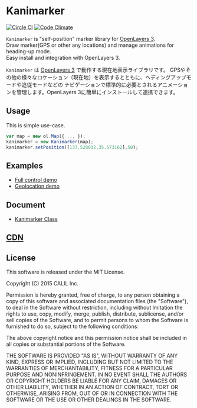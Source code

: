 # Kanimarker

[![Circle CI](https://circleci.com/gh/CALIL/Kanimarker/tree/master.svg?style=svg)](https://circleci.com/gh/CALIL/Kanimarker/tree/master)
[![Code Climate](https://codeclimate.com/github/CALIL/Kanimarker/badges/gpa.svg)](https://codeclimate.com/github/CALIL/Kanimarker)

`Kanimarker` is "self-position" marker library for [OpenLayers 3](http://openlayers.org/). <br>
Draw marker(GPS or other any locations) and manage animations for heading-up mode.<br>
Easy install and integration with OpenLayers 3.

`Kanimarker` は [OpenLayers 3](http://openlayers.org/) で動作する現在地表示ライブラリです。
GPSやその他の様々なロケーション（現在地）を表示するとともに、ヘディングアップモードや追従モードなどの
ナビゲーションで標準的に必要とされるアニメーションを管理します。OpenLayers 3に簡単にインストールして連携できます。


## Usage

This is simple use-case.

```javascript
var map = new ol.Map({ ... });
kanimarker = new Kanimarker(map);
kanimarker.setPosition([137.528032,35.573162],50);
```

## Examples

- [Full control demo](https://s3-ap-northeast-1.amazonaws.com/kanimarker/examples/demo.html)
- [Geolocation demo](https://s3-ap-northeast-1.amazonaws.com/kanimarker/examples/geolocation.html)

## Document

- [Kanimarker Class](https://s3-ap-northeast-1.amazonaws.com/kanimarker/doc/class/Kanimarker.html)

## [CDN](https://s3-ap-northeast-1.amazonaws.com/kanimarker/kanimarker.js)

## License

This software is released under the MIT License.

Copyright (C) 2015 CALIL Inc.

Permission is hereby granted, free of charge, to any person obtaining a copy
of this software and associated documentation files (the "Software"), to deal
in the Software without restriction, including without lmitation the rights
to use, copy, modify, merge, publish, distribute, sublicense, and/or sell
copies of the Software, and to permit persons to whom the Software is
furnished to do so, subject to the following conditions:

The above copyright notice and this permission notice shall be included in
all copies or substantial portions of the Software.

THE SOFTWARE IS PROVIDED "AS IS", WITHOUT WARRANTY OF ANY KIND, EXPRESS OR
IMPLIED, INCLUDING BUT NOT LIMITED TO THE WARRANTIES OF MERCHANTABILITY,
FITNESS FOR A PARTICULAR PURPOSE AND NONINFRINGEMENT. IN NO EVENT SHALL THE
AUTHORS OR COPYRIGHT HOLDERS BE LIABLE FOR ANY CLAIM, DAMAGES OR OTHER
LIABILITY, WHETHER IN AN ACTION OF CONTRACT, TORT OR OTHERWISE, ARISING FROM,
OUT OF OR IN CONNECTION WITH THE SOFTWARE OR THE USE OR OTHER DEALINGS IN
THE SOFTWARE.
